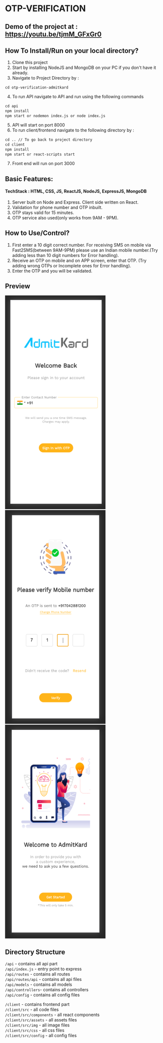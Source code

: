 # OTP-VERIFICATION

## Demo of the project at : https://youtu.be/tjmM_GFxGr0

## How To Install/Run on your local directory?

1. Clone this project
2. Start by installing NodeJS and MongoDB on your PC if you don't have it already.
3. Navigate to Project Directory by :

```
cd otp-verification-admitkard
```

4. To run API navigate to API and run using the following commands

```
cd api
npm install
npm start or nodemon index.js or node index.js
```

5. API will start on port 8000
6. To run client/frontend navigate to the following directory by :

```
cd .. // To go back to project directory
cd client
npm install
npm start or react-scripts start
```

7. Front end will run on port 3000

## Basic Features:

#### TechStack : HTML, CSS, JS, ReactJS, NodeJS, ExpressJS, MongoDB

1. Server built on Node and Express. Client side written on React.
2. Validation for phone number and OTP inbuilt.
3. OTP stays valid for 15 minutes.
4. OTP service also used(only works from 9AM - 9PM).

## How to Use/Control?

1. First enter a 10 digit correct number. For receiving SMS on mobile via Fast2SMS(between 9AM-9PM) please use an Indian mobile number.(Try adding less than 10 digit numbers for Error handling).
2. Receive an OTP on mobile and on APP screen, enter that OTP. (Try adding wrong OTPs or Incomplete ones for Error handling).
3. Enter the OTP and you will be validated.

## Preview

<img src="/github-assets/home.png" width="330px" height="700px"> <img src="/github-assets/otp.png" width="330px" height="700px"> <img src="/github-assets/success.png" width="330px" height="700px">

## Directory Structure

`/api` - contains all api part <br>
`/api/index.js` - entry point to express <br>
`/api/routes` - contains all routes <br>
`/api/routes/api` - contains all api files <br>
`/api/models` - contains all models <br>
`/api/controllers`- contains all controllers <br>
`/api/config` - contains all config files <br>

`/client` - contains frontend part <br>
`/client/src` - all code files <br>
`/client/src/components` - all react components <br>
`/client/src/assets` - all assets files <br>
`/client/src/img` - all image files <br>
`/client/src/css` - all css files <br>
`/client/src/config` - all config files <br>
